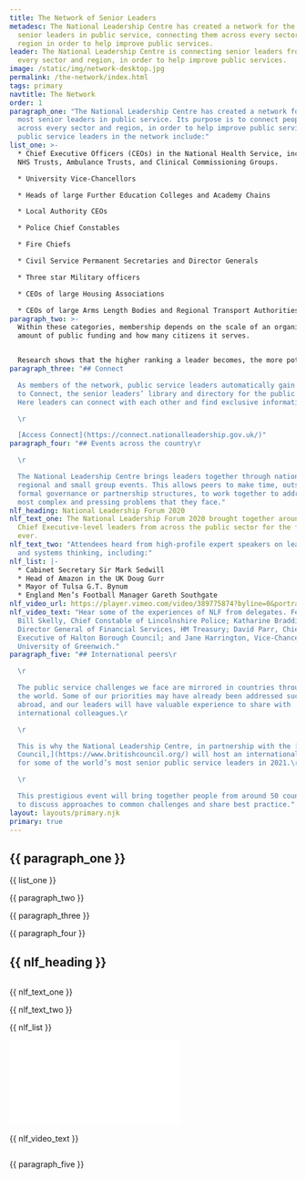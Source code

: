 ```yaml
---
title: The Network of Senior Leaders
metadesc: The National Leadership Centre has created a network for the most
  senior leaders in public service, connecting them across every sector and
  region in order to help improve public services.
leader: The National Leadership Centre is connecting senior leaders from across
  every sector and region, in order to help improve public services.
image: /static/img/network-desktop.jpg
permalink: /the-network/index.html
tags: primary
navtitle: The Network
order: 1
paragraph_one: "The National Leadership Centre has created a network for the
  most senior leaders in public service. Its purpose is to connect people from
  across every sector and region, in order to help improve public services. The
  public service leaders in the network include:"
list_one: >-
  * Chief Executive Officers (CEOs) in the National Health Service, including
  NHS Trusts, Ambulance Trusts, and Clinical Commissioning Groups.

  * University Vice-Chancellors

  * Heads of large Further Education Colleges and Academy Chains

  * Local Authority CEOs

  * Police Chief Constables

  * Fire Chiefs

  * Civil Service Permanent Secretaries and Director Generals

  * Three star Military officers

  * CEOs of large Housing Associations

  * CEOs of large Arms Length Bodies and Regional Transport Authorities
paragraph_two: >-
  Within these categories, membership depends on the scale of an organisation,
  amount of public funding and how many citizens it serves.


  Research shows that the higher ranking a leader becomes, the more potential there is for that person to become exposed and isolated in their role. Supporting leaders to build cross-sector connections gives them the opportunity to share ideas, ask for help from their peer group, and work together to tackle strategic problems that need a multi-agency response
paragraph_three: "## Connect

  As members of the network, public service leaders automatically gain access
  to Connect, the senior leaders’ library and directory for the public service.
  Here leaders can connect with each other and find exclusive information.\r

  \r

  [Access Connect](https://connect.nationalleadership.gov.uk/)"
paragraph_four: "## Events across the country\r

  \r

  The National Leadership Centre brings leaders together through national,
  regional and small group events. This allows peers to make time, outside
  formal governance or partnership structures, to work together to address the
  most complex and pressing problems that they face."
nlf_heading: National Leadership Forum 2020
nlf_text_one: The National Leadership Forum 2020 brought together around 400
  Chief Executive-level leaders from across the public sector for the first time
  ever.
nlf_text_two: "Attendees heard from high-profile expert speakers on leadership
  and systems thinking, including:"
nlf_list: |-
  * Cabinet Secretary Sir Mark Sedwill
  * Head of Amazon in the UK Doug Gurr
  * Mayor of Tulsa G.T. Bynum
  * England Men’s Football Manager Gareth Southgate
nlf_video_url: https://player.vimeo.com/video/389775874?byline=0&portrait=0
nlf_video_text: "Hear some of the experiences of NLF from delegates. Featuring:
  Bill Skelly, Chief Constable of Lincolnshire Police; Katharine Braddick,
  Director General of Financial Services, HM Treasury; David Parr, Chief
  Executive of Halton Borough Council; and Jane Harrington, Vice-Chancellor of
  University of Greenwich."
paragraph_five: "## International peers\r

  \r

  The public service challenges we face are mirrored in countries throughout
  the world. Some of our priorities may have already been addressed successfully
  abroad, and our leaders will have valuable experience to share with
  international colleagues.\r

  \r

  This is why the National Leadership Centre, in partnership with the [British
  Council,](https://www.britishcouncil.org/) will host an international summit
  for some of the world’s most senior public service leaders in 2021.\r

  \r

  This prestigious event will bring together people from around 50 countries
  to discuss approaches to common challenges and share best practice."
layout: layouts/primary.njk
primary: true
---
```


<div class="container container--sm dbl-vertical-padding">

## {{ paragraph_one }}

<div class="container container--xs">
	<div class="dbl-margin">

{{ list_one }}

</div>

</div>

{{ paragraph_two }}

<div class="vertical-padding">

{{ paragraph_three }}

</div>

{{ paragraph_four }}

</div>

<div class="container container--wide vertical-padding">
	<div class="section-header section-header--narrow">
		<h2 class="section-header__text"><span>{{ nlf_heading }}</span></h2>
	</div>
</div>

<div class="container container-sm container--two-col">
<div class="column">
  <p class="h3-style">{{ nlf_text_one }}</p>
  <p class="no-margin">{{ nlf_text_two }}</p>

{{ nlf_list }}

</div>
	<div class="column">
		<div class='embed-container'>
			<iframe src="{{ nlf_video_url }}" frameborder="0" allow="autoplay; fullscreen" allowfullscreen></iframe>
		</div>
		<p class="supporting-text">{{ nlf_video_text }}</p>
	</div>
</div>

<div class="container container--sm dbl-vertical-padding">

{{ paragraph_five }}

</div>
